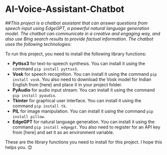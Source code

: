 # AI-Voice-Assistant-Chatbot
##_This project is a chatbot assistant that can answer questions from speech input using EdgeGPT, a powerful natural language generation model. The chatbot can communicate in a creative and engaging way, and also use Bing search results to provide factual information. The chatbot uses the following technologies:_

To run this project, you need to install the following library functions:

- **Pyttsx3** for text-to-speech synthesis. You can install it using the command `pip install pyttsx3`.
- **Vosk** for speech recognition. You can install it using the command `pip install vosk`. You also need to download the Vosk model for Indian English from [here] and place it in your project folder.
- **PyAudio** for audio input stream. You can install it using the command `pip install pyaudio`.
- **Tkinter** for graphical user interface. You can install it using the command `pip install tk`.
- **PIL** for image manipulation. You can install it using the command `pip install pillow`.
- **EdgeGPT** for natural language generation. You can install it using the command `pip install edgegpt`. You also need to register for an API key from [here] and set it as an environment variable.

These are the library functions you need to install for this project. I hope this helps you. 😊
